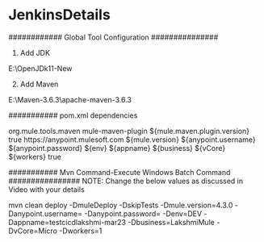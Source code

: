 # JenkinsDetails

############ Global Tool Configuration ###############

1. Add JDK

E:\OpenJDk11-New

2. Add Maven 

E:\Maven-3.6.3\apache-maven-3.6.3

###########  pom.xml dependencies


<plugin>
				<groupId>org.mule.tools.maven</groupId>
				<artifactId>mule-maven-plugin</artifactId>
				<version>${mule.maven.plugin.version}</version>
				<extensions>true</extensions>
				<configuration>
					<cloudHubDeployment>
						<uri>https://anypoint.mulesoft.com</uri>
						<muleVersion>${mule.version}</muleVersion>
						<username>${anypoint.username}</username>
						<password>${anypoint.password}</password>
						<environment>${env}</environment>
						<applicationName>${appname}</applicationName>
						<businessGroup>${business}</businessGroup>
						<workerType>${vCore}</workerType>
						<workers>${workers}</workers>
						<objectStoreV2>true</objectStoreV2>
					</cloudHubDeployment>
				</configuration>
			</plugin>


########### Mvn Command-Execute Windows Batch Command ################
NOTE: Change the below values as discussed in Video with your details

mvn clean deploy -DmuleDeploy -DskipTests -Dmule.version=4.3.0 -Danypoint.username=<YOUR Cloudhub UserName> -Danypoint.password= <YOUR CloudhubPassword> -Denv=DEV -Dappname=testcicdlakshmi-mar23 -Dbusiness=LakshmiMule -DvCore=Micro -Dworkers=1 
